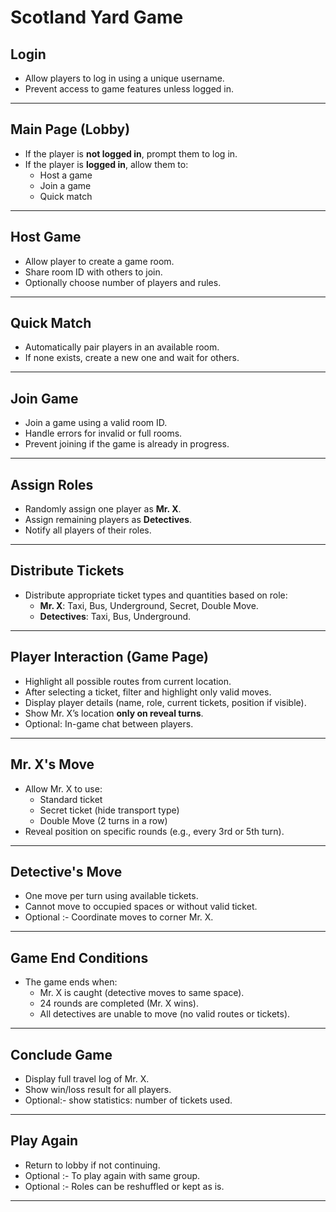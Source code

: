 # Scotland Yard Game

## Login

- Allow players to log in using a unique username.
- Prevent access to game features unless logged in.

---

## Main Page (Lobby)

- If the player is **not logged in**, prompt them to log in.
- If the player is **logged in**, allow them to:
  - Host a game
  - Join a game
  - Quick match

---

## Host Game

- Allow player to create a game room.
- Share room ID with others to join.
- Optionally choose number of players and rules.

---

## Quick Match

- Automatically pair players in an available room.
- If none exists, create a new one and wait for others.

---

## Join Game

- Join a game using a valid room ID.
- Handle errors for invalid or full rooms.
- Prevent joining if the game is already in progress.

---

## Assign Roles

- Randomly assign one player as **Mr. X**.
- Assign remaining players as **Detectives**.
- Notify all players of their roles.

---

## Distribute Tickets

- Distribute appropriate ticket types and quantities based on role:
  - **Mr. X**: Taxi, Bus, Underground, Secret, Double Move.
  - **Detectives**: Taxi, Bus, Underground.

---

## Player Interaction (Game Page)

- Highlight all possible routes from current location.
- After selecting a ticket, filter and highlight only valid moves.
- Display player details (name, role, current tickets, position if visible).
- Show Mr. X’s location **only on reveal turns**.
- Optional: In-game chat between players.

---

## Mr. X's Move

- Allow Mr. X to use:
  - Standard ticket
  - Secret ticket (hide transport type)
  - Double Move (2 turns in a row)
- Reveal position on specific rounds (e.g., every 3rd or 5th turn).

---

## Detective's Move

- One move per turn using available tickets.
- Cannot move to occupied spaces or without valid ticket.
- Optional :- Coordinate moves to corner Mr. X.

---

## Game End Conditions

- The game ends when:
  - Mr. X is caught (detective moves to same space).
  - 24 rounds are completed (Mr. X wins).
  - All detectives are unable to move (no valid routes or tickets).

---

## Conclude Game

- Display full travel log of Mr. X.
- Show win/loss result for all players.
- Optional:- show statistics: number of tickets used.

---

## Play Again

- Return to lobby if not continuing.
- Optional :- To play again with same group.
- Optional :- Roles can be reshuffled or kept as is.

---
